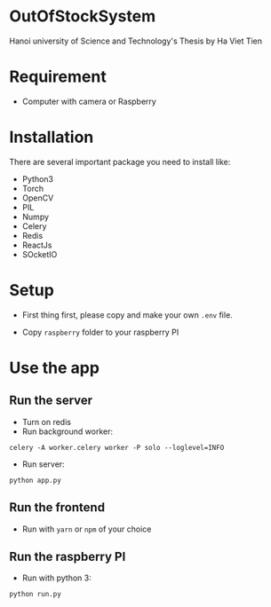 # OutOfStockSystem
Hanoi university of Science and Technology's Thesis by Ha Viet Tien

# Requirement
- Computer with camera or Raspberry

# Installation
There are several important package you need to install like:
- Python3
- Torch
- OpenCV
- PIL
- Numpy
- Celery
- Redis
- ReactJs
- SOcketIO

# Setup
- First thing first, please copy and make your own `.env` file.

- Copy `raspberry` folder to your raspberry PI

# Use the app
## Run the server
- Turn on redis
- Run background worker:
```
celery -A worker.celery worker -P solo --loglevel=INFO
```
- Run server:
```
python app.py
```

## Run the frontend
- Run with `yarn` or `npm` of your choice

## Run the raspberry PI
- Run with python 3:
```
python run.py
```


